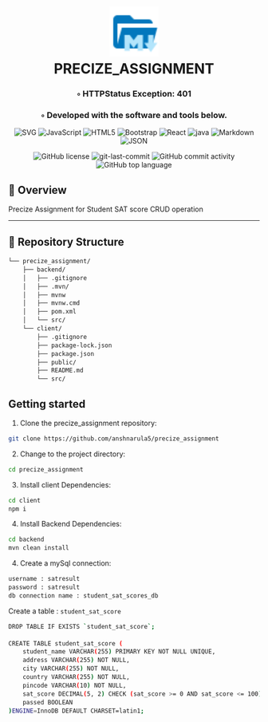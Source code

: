 <div align="center">
<h1 align="center">
<img src="https://raw.githubusercontent.com/PKief/vscode-material-icon-theme/ec559a9f6bfd399b82bb44393651661b08aaf7ba/icons/folder-markdown-open.svg" width="100" />
<br>PRECIZE_ASSIGNMENT</h1>
<h3>◦ HTTPStatus Exception: 401</h3>
<h3>◦ Developed with the software and tools below.</h3>

<p align="center">
<img src="https://img.shields.io/badge/SVG-FFB13B.svg?style&logo=SVG&logoColor=black" alt="SVG" />
<img src="https://img.shields.io/badge/JavaScript-F7DF1E.svg?style&logo=JavaScript&logoColor=black" alt="JavaScript" />
<img src="https://img.shields.io/badge/HTML5-E34F26.svg?style&logo=HTML5&logoColor=white" alt="HTML5" />
<img src="https://img.shields.io/badge/Bootstrap-7952B3.svg?style&logo=Bootstrap&logoColor=white" alt="Bootstrap" />

<img src="https://img.shields.io/badge/React-61DAFB.svg?style&logo=React&logoColor=black" alt="React" />
<img src="https://img.shields.io/badge/java-%23ED8B00.svg?style&logo=openjdk&logoColor=white" alt="java" />
<img src="https://img.shields.io/badge/Markdown-000000.svg?style&logo=Markdown&logoColor=white" alt="Markdown" />
<img src="https://img.shields.io/badge/JSON-000000.svg?style&logo=JSON&logoColor=white" alt="JSON" />
</p>
<img src="https://img.shields.io/github/license/anshnarula5/precize_assignment?style&color=5D6D7E" alt="GitHub license" />
<img src="https://img.shields.io/github/last-commit/anshnarula5/precize_assignment?style&color=5D6D7E" alt="git-last-commit" />
<img src="https://img.shields.io/github/commit-activity/m/anshnarula5/precize_assignment?style&color=5D6D7E" alt="GitHub commit activity" />
<img src="https://img.shields.io/github/languages/top/anshnarula5/precize_assignment?style&color=5D6D7E" alt="GitHub top language" />
</div>




## 📍 Overview

Precize Assignment for Student SAT score CRUD operation

---



## 📂 Repository Structure

```sh
└── precize_assignment/
    ├── backend/
    │   ├── .gitignore
    │   ├── .mvn/
    │   ├── mvnw
    │   ├── mvnw.cmd
    │   ├── pom.xml
    │   └── src/
    └── client/
        ├── .gitignore
        ├── package-lock.json
        ├── package.json
        ├── public/
        ├── README.md
        └── src/
```

## Getting started

1. Clone the precize_assignment repository:
```sh
git clone https://github.com/anshnarula5/precize_assignment
```

2. Change to the project directory:
```sh
cd precize_assignment
```

3. Install client Dependencies:
```sh
cd client
npm i
```

4. Install Backend Dependencies:
```sh
cd backend
mvn clean install
```

4. Create a mySql connection:
```sh
username : satresult
password : satresult
db connection name : student_sat_scores_db
```
Create a table : `student_sat_score`
```sh
DROP TABLE IF EXISTS `student_sat_score`;

CREATE TABLE student_sat_score (
    student_name VARCHAR(255) PRIMARY KEY NOT NULL UNIQUE,
    address VARCHAR(255) NOT NULL,
    city VARCHAR(255) NOT NULL,
    country VARCHAR(255) NOT NULL,
    pincode VARCHAR(10) NOT NULL,
    sat_score DECIMAL(5, 2) CHECK (sat_score >= 0 AND sat_score <= 100) NOT NULL,
    passed BOOLEAN
)ENGINE=InnoDB DEFAULT CHARSET=latin1;


```
